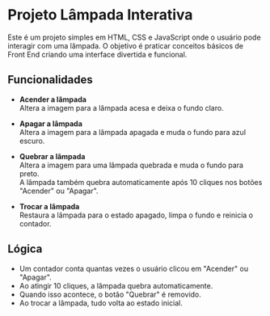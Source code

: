 # Projeto Lâmpada Interativa

Este é um projeto simples em HTML, CSS e JavaScript onde o usuário pode interagir com uma lâmpada. O objetivo é praticar conceitos básicos de Front End criando uma interface divertida e funcional.

## Funcionalidades

- **Acender a lâmpada**  
  Altera a imagem para a lâmpada acesa e deixa o fundo claro.

- **Apagar a lâmpada**  
  Altera a imagem para a lâmpada apagada e muda o fundo para azul escuro.

- **Quebrar a lâmpada**  
  Altera a imagem para uma lâmpada quebrada e muda o fundo para preto.  
  A lâmpada também quebra automaticamente após 10 cliques nos botões "Acender" ou "Apagar".

- **Trocar a lâmpada**  
  Restaura a lâmpada para o estado apagado, limpa o fundo e reinicia o contador.

## Lógica 

- Um contador conta quantas vezes o usuário clicou em "Acender" ou "Apagar".
- Ao atingir 10 cliques, a lâmpada quebra automaticamente.
- Quando isso acontece, o botão "Quebrar" é removido.
- Ao trocar a lâmpada, tudo volta ao estado inicial.



